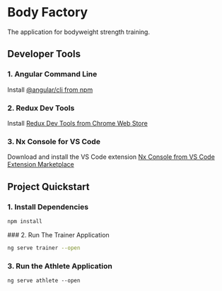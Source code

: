 # Body Factory
The application for bodyweight strength training.  

## Developer Tools
### 1. Angular Command Line
Install [@angular/cli from npm](https://cli.angular.io/)

### 2. Redux Dev Tools
Install [Redux Dev Tools from Chrome Web Store](https://chrome.google.com/webstore/detail/redux-devtools/lmhkpmbekcpmknklioeibfkpmmfibljd?hl=en)

### 3. Nx Console for VS Code
Download and install the VS Code extension [Nx Console from VS Code Extension Marketplace](https://nx.dev/angular/cli/console)


## Project Quickstart
### 1. Install Dependencies
```sh
npm install
```

### 2. Run The Trainer Application
```sh
ng serve trainer --open
```

### 3. Run the Athlete Application
```
ng serve athlete --open
```